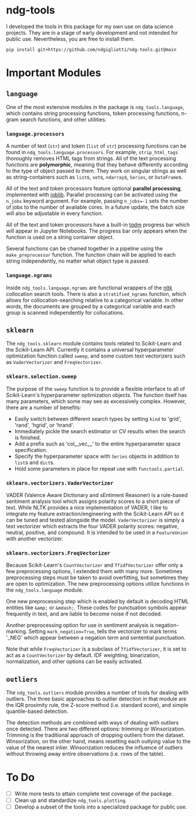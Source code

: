 # ndg-tools

I developed the tools in this package for my own use on data science projects. They are in a stage of early development and not intended for public use. Nevertheless, you are free to install them.

```
pip install git+https://github.com/ndgigliotti/ndg-tools.git@main
```
# Important Modules

## `language`

One of the most extensive modules in the package is `ndg_tools.language`, which contains string processing functions, token processing functions, n-gram search functions, and other utilities.

### `language.processors`

A number of text (`str`) and token (`list` of `str`) processing functions can be found in `ndg_tools.language.processors`. For example, `strip_html_tags` thoroughly removes HTML tags from strings. All of the text processing functions are **polymorphic**, meaning that they behave differently according to the type of object passed to them. They work on singular strings as well as string-containers such as `list`s, `set`s, `ndarray`s, `Series`, or `DataFrame`s.

All of the text and token processors feature optional **parallel processing**, implemented with [joblib](https://joblib.readthedocs.io/en/latest/). Parallel processing can be activated using the `n_jobs` keyword argument. For example, passing `n_jobs=-1` sets the number of jobs to the number of available cores. In a future update, the batch size will also be adjustable in every function.

All of the text and token processors have a built-in [tqdm](https://github.com/tqdm/tqdm) progress bar which will appear in Jupyter Notebooks. The progress bar only appears when the function is used on a string container object.

Several functions can be chained together in a pipeline using the `make_preprocessor` function. The function chain will be applied to each string independently, no matter what object type is passed.

### `language.ngrams`

Inside `ndg_tools.language.ngrams` are functional wrappers of the [nltk](https://www.nltk.org/) collocation search tools. There is also a `stratified_ngrams` function, which allows for collocation-searching relative to a categorical variable. In other words, the documents are grouped by a categorical variable and each group is scanned independently for collocations.

## `sklearn`

The `ndg_tools.sklearn` module contains tools related to Scikit-Learn and the Scikit-Learn API. Currently it contains a universal hyperparameter optimization function called `sweep`, and some custom text vectorizers such as `VaderVectorizer` and `FreqVectorizer`.

### `sklearn.selection.sweep`

The purpose of the `sweep` function is to provide a flexible interface to all of Scikit-Learn's hyperparameter optimization objects. The function itself has many parameters, which some may see as excessively complex. However, there are a number of benefits:

- Easily switch between different search types by setting `kind` to 'grid', 'rand', 'hgrid', or 'hrand'.
- Immediately pickle the search estimator or CV results when the search is finished.
- Add a prefix such as 'col__vec__' to the entire hyperparameter space specification.
- Specify the hyperparameter space with `Series` objects in addition to `list`s and `dict`s.
- Hold some parameters in place for repeat use with `functools.partial`.

### `sklearn.vectorizers.VaderVectorizer`

VADER (Valence Aware Dictionary and sEntiment Reasoner) is a rule-based sentiment analysis tool which assigns polarity scores to a short piece of text. While NLTK provides a nice implementation of VADER, I like to integrate my feature extraction/engineering with the Scikit-Learn API so it can be tuned and tested alongside the model. `VaderVectorizer` is simply a text vectorizer which extracts the four VADER polarity scores: negative, neutral, positive, and compound. It is intended to be used in a `FeatureUnion` with another vectorizer.

### `sklearn.vectorizers.FreqVectorizer`

Because Scikit-Learn's `CountVectorizer` and `TfidfVectorizer` offer only a few preprocessing options, I extended them with many more. Sometimes preprocessing steps must be taken to avoid overfitting, but sometimes they are open to optimization. The new preprocessing options utilize functions in the `ndg_tools.language` module.

One new preprocessing step which is enabled by default is decoding HTML entities like `&amp;` or `&mdash;`. These codes for punctuation symbols appear frequently in text, and are liable to become noise if not decoded.

Another preprocessing option for use in sentiment analysis is negation-marking. Setting `mark_negation=True`, tells the vectorizer to mark terms '_NEG' which appear between a negation term and sentential punctuation.

Note that while `FreqVectorizer` is a subclass of `TfidfVectorizer`, it is set to act as a `CountVectorizer` by default. IDF weighting, binarization, normalization, and other options can be easily activated.

## `outliers`

The `ndg_tools.outliers` module provides a number of tools for dealing with outliers. The three basic approaches to outlier detection in that module are the IQR proximity rule, the Z-score method (i.e. standard score), and simple quantile-based detection. 

The detection methods are combined with ways of dealing with outliers once detected. There are two different options: trimming or Winsorization. Trimming is the traditional approach of dropping outliers from the dataset. Winsorization, on the other hand, means resetting each outlying value to the value of the nearest inlier. Winsorization reduces the influence of outliers without throwing away entire observations (i.e. rows of the table).

# To Do

 - [ ] Write more tests to attain complete test coverage of the package.
 - [ ] Clean up and standardize `ndg_tools.plotting`.
 - [ ] Develop a subset of the tools into a specialized package for public use.

